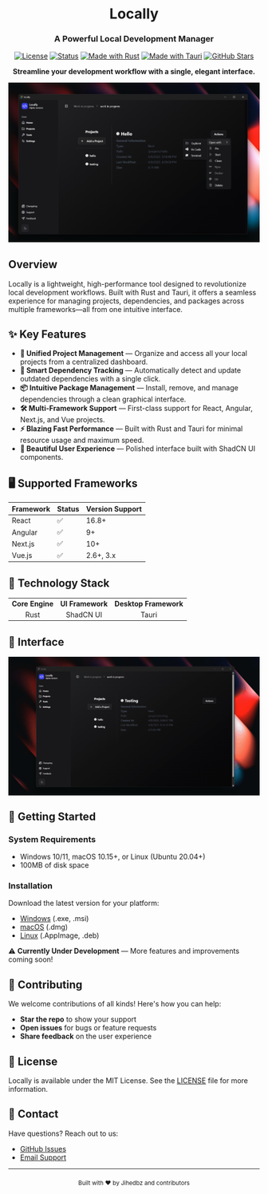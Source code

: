 <div align="center">
  
# Locally

### A Powerful Local Development Manager

[![License](https://img.shields.io/badge/license-Closed%20Source-red.svg)]()
[![Status](https://img.shields.io/badge/status-under%20development-green.svg)](https://github.com/Jihedbz/locally)
[![Made with Rust](https://img.shields.io/badge/Made%20with-Rust-orange?style=flat&logo=rust)](https://www.rust-lang.org/)
[![Made with Tauri](https://img.shields.io/badge/Made%20with-Tauri-blue?style=flat&logo=tauri)](https://tauri.app/)
[![GitHub Stars](https://img.shields.io/github/stars/Jihedbz/locally.svg)](https://github.com/Jihedbz/locally/stargazers)

</div>

<p align="center">
  <strong>Streamline your development workflow with a single, elegant interface.</strong>
</p>

<div align="center">
    <img src="assets/screenshot_1.png" alt="Dashboard View" width="600"/>
</div>

## Overview

Locally is a lightweight, high-performance tool designed to revolutionize local development workflows. Built with Rust and Tauri, it offers a seamless experience for managing projects, dependencies, and packages across multiple frameworks—all from one intuitive interface.

## ✨ Key Features

- **📂 Unified Project Management** — Organize and access all your local projects from a centralized dashboard.
- **🔄 Smart Dependency Tracking** — Automatically detect and update outdated dependencies with a single click.
- **📦 Intuitive Package Management** — Install, remove, and manage dependencies through a clean graphical interface.
- **🛠️ Multi-Framework Support** — First-class support for React, Angular, Next.js, and Vue projects.
- **⚡ Blazing Fast Performance** — Built with Rust and Tauri for minimal resource usage and maximum speed.
- **🎨 Beautiful User Experience** — Polished interface built with ShadCN UI components.

## 🖥️ Supported Frameworks

| Framework | Status | Version Support |
|-----------|--------|-----------------|
| React     | ✅     | 16.8+ |
| Angular   | ✅     | 9+ |
| Next.js   | ✅     | 10+ |
| Vue.js    | ✅     | 2.6+, 3.x |

## 🔧 Technology Stack

<table>
  <tr>
    <td align="center"><strong>Core Engine</strong></td>
    <td align="center"><strong>UI Framework</strong></td>
    <td align="center"><strong>Desktop Framework</strong></td>
  </tr>
  <tr>
    <td align="center">Rust</td>
    <td align="center">ShadCN UI</td>
    <td align="center">Tauri</td>
  </tr>
</table>

## 💫 Interface

<div align="center">
  <div style="display: flex; flex-wrap: wrap; justify-content: center; gap: 10px;">
      <img src="assets/clean_function.gif" alt="Locally in action" width="700"/>

  </div>
</div>

## 🚀 Getting Started

### System Requirements

- Windows 10/11, macOS 10.15+, or Linux (Ubuntu 20.04+)
- 100MB of disk space

### Installation

Download the latest version for your platform:

- [Windows](https://github.com/Jihedbz/locally/releases) (.exe, .msi)
- [macOS](https://github.com/Jihedbz/locally/releases) (.dmg)
- [Linux](https://github.com/Jihedbz/locally/releases) (.AppImage, .deb)

⚠️ **Currently Under Development** — More features and improvements coming soon!

## 🤝 Contributing

We welcome contributions of all kinds! Here's how you can help:

- **Star the repo** to show your support
- **Open issues** for bugs or feature requests
- **Share feedback** on the user experience


## 📜 License

Locally is available under the MIT License. See the [LICENSE](LICENSE) file for more information.

## 📮 Contact

Have questions? Reach out to us:

- [GitHub Issues](https://github.com/Jihedbz/locally/issues)
- [Email Support](mailto:jih3db@gmail.com)

---

<div align="center">
  <sub>Built with ❤️ by Jihedbz and contributors</sub>
</div>
